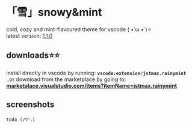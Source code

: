# 「雪」snowy&mint
cold, cozy and mint-flavoured theme for vscode ( •̀ ω •́ )✧ \
latest version: [1.1.0](https://github.com/jstmaxlol/snowymint/releases/tag/1.1.0)
## downloads⭐⭐
install directly in vscode by running: **`vscode:extension/jstmax.rainymint`** \
..or download from the marketplace by going to: [**marketplace.visualstudio.com/items?itemName=jstmax.rainymint**](https://marketplace.visualstudio.com/items?itemName=jstmax.rainymint)

## screenshots
`todo (/▽＼)`

